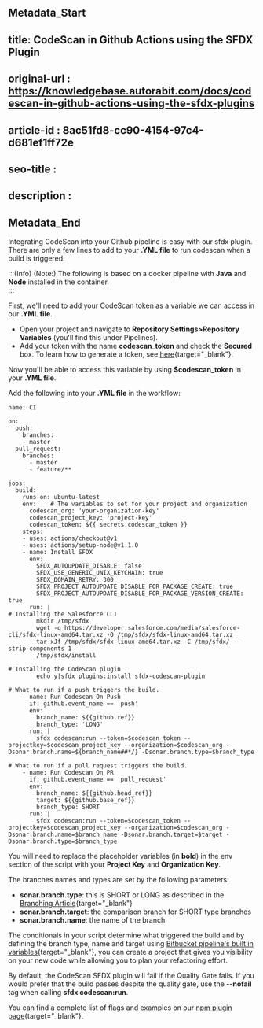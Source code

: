 ## Metadata_Start
## title: CodeScan in Github Actions using the SFDX Plugin
## original-url : https://knowledgebase.autorabit.com/docs/codescan-in-github-actions-using-the-sfdx-plugins
## article-id : 8ac51fd8-cc90-4154-97c4-d681ef1ff72e
## seo-title : 
## description : 
## Metadata_End
Integrating CodeScan into your Github pipeline is easy with our sfdx plugin. There are only a few lines to add to your **.YML file** to run codescan when a build is triggered.

:::(Info) (Note:)
The following is based on a docker pipeline with **Java** and **Node** installed in the container.  
:::

First, we'll need to add your CodeScan token as a variable we can access in our **.YML file**.

* Open your project and navigate to **Repository Settings>Repository Variables** (you'll find this under Pipelines).
* Add your token with the name **codescan_token** and check the **Secured** box. To learn how to generate a token, see [here](https://knowledgebase.autorabit.com/codescan/docs/generating-a-security-token){target="_blank"}. 

Now you'll be able to access this variable by using **$codescan_token** in your **.YML file**.

Add the following into your **.YML file** in the workflow: 

```
name: CI

on:
  push:
    branches:
    - master
  pull_request:
    branches:
      - master
      - feature/**

jobs:
  build:
    runs-on: ubuntu-latest
    env:    # The variables to set for your project and organization
      codescan_org: 'your-organization-key'
      codescan_project_key: 'project-key'
      codescan_token: ${{ secrets.codescan_token }}
    steps:
    - uses: actions/checkout@v1
    - uses: actions/setup-node@v1.1.0
    - name: Install SFDX
      env:
        SFDX_AUTOUPDATE_DISABLE: false
        SFDX_USE_GENERIC_UNIX_KEYCHAIN: true
        SFDX_DOMAIN_RETRY: 300
        SFDX_PROJECT_AUTOUPDATE_DISABLE_FOR_PACKAGE_CREATE: true
        SFDX_PROJECT_AUTOUPDATE_DISABLE_FOR_PACKAGE_VERSION_CREATE: true
      run: |
# Installing the Salesforce CLI
        mkdir /tmp/sfdx
        wget -q https://developer.salesforce.com/media/salesforce-cli/sfdx-linux-amd64.tar.xz -O /tmp/sfdx/sfdx-linux-amd64.tar.xz
        tar xJf /tmp/sfdx/sfdx-linux-amd64.tar.xz -C /tmp/sfdx/ --strip-components 1
        /tmp/sfdx/install
 
# Installing the CodeScan plugin
        echo y|sfdx plugins:install sfdx-codescan-plugin

# What to run if a push triggers the build.
    - name: Run Codescan On Push
      if: github.event_name == 'push'
      env:  
        branch_name: ${{github.ref}}
        branch_type: 'LONG'
      run: |
        sfdx codescan:run --token=$codescan_token --projectkey=$codescan_project_key --organization=$codescan_org -Dsonar.branch.name=${branch_name##*/} -Dsonar.branch.type=$branch_type
    
# What to run if a pull request triggers the build.
    - name: Run Codescan On PR
      if: github.event_name == 'pull_request'
      env:  
        branch_name: ${{github.head_ref}}
        target: ${{github.base_ref}}
        branch_type: SHORT 
      run: |
        sfdx codescan:run --token=$codescan_token --projectkey=$codescan_project_key --organization=$codescan_org -Dsonar.branch.name=$branch_name -Dsonar.branch.target=$target -Dsonar.branch.type=$branch_type
```
You will need to replace the placeholder variables (in **bold**) in the env section of the script with your **Project Key** and **Organization Key**.

The branches names and types are set by the following parameters:
* **sonar.branch.type**: this is SHORT or LONG as described in the [Branching Article](https://knowledgebase.autorabit.com/codescan/docs/understanding-branches-in-codescan-cloud){target="_blank"}
* **sonar.branch.target**: the comparison branch for SHORT type branches
* **sonar.branch.name**: the name of the branch

The conditionals in your script determine what triggered the build and by defining the branch type, name and target using [Bitbucket pipeline's built in variables](https://support.atlassian.com/bitbucket-cloud/docs/variables-and-secrets/){target="_blank"}, you can create a project that gives you visibility on your new code while allowing you to plan your refactoring effort.

By default, the CodeScan SFDX plugin will fail if the Quality Gate fails. If you would prefer that the build passes despite the quality gate, use the **--nofail** tag when calling **sfdx codescan:run**.

You can find a complete list of flags and examples on our [npm plugin page](https://www.npmjs.com/package/sfdx-codescan-plugin){target="_blank"}.
